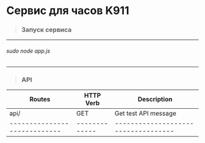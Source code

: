 # Cервис для часов K911
>### Запуск сервиса
--------------------------------------
###### sudo node app.js
--------------------------------------
>### API
|            Routes          |  HTTP Verb  |            Description            |
|----------------------------|-------------|-----------------------------------|
| api/                       | GET         | Get test API message              |
|----------------------------|-------------|-----------------------------------|
